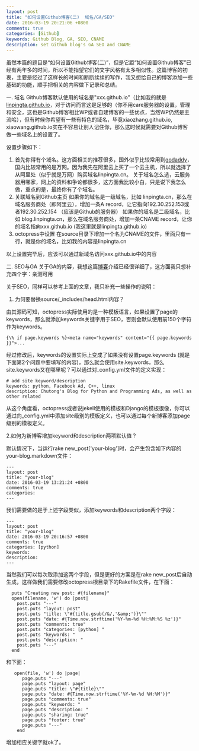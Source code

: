 ```yaml
---
layout: post
title: "如何设置Github博客(二)  域名/GA/SEO"
date: 2016-03-19 20:21:06 +0800
comments: true
categories: [Github] 
keywords: Github Blog, GA, SEO, CNAME
description: set Github blog's GA SEO and CNAME
---
```



虽然本篇的题目是“如何设置Github博客(二)”，但是它距“如何设置Github博客”已经有两年多的时间，所以不能指望它们的文字风格有太多相似性。这篇博客的初衷，主要是经过了这样长的时间和断断续续的写作，我又想给自己的博客添加一些基础的功能，顺手把相关的内容做下记录和总结。

一. 域名
Github博客默认使用的域名是"xxx.github.io"（比如我的就是[linpingta.github.io](linpingta.github.io)，对于访问而言这是足够的（你不用care服务器的设置，管理和安全，这也是Github博客相比WP或者自建博客的一些优点，当然WP仍然是主流哈），但有时候你希望有一些有特色的域名，毕竟xiaozhang.github.io, xiaowang.github.io实在不容易让别人记住你，那么这时候就需要对Github博客做一些域名上的设置了。

设置步骤如下：
1. 首先你得有个域名。这方面相关的推荐很多，国外似乎比较常用到[godaddy](https://tw.godaddy.com/offers/default.aspx?tmskey=1dom_03&isc=gofhltw01&countrview=1&currencytype=TWD&mkwid=shlvVob7r_pcrid_101432078566_pkw_godaddy_pmt_e_pdv_c&cvosrc=ppc.google.godaddy&cvo_crid=101432078566&matchtype=e&gclid=CjwKEAjw8bO3BRDp0bP_vL-7_lASJACL_d6wJhQqBcJzWvIivpatDyjppUcTvkNPm9TUCXLQBOll0xoC_2Xw_wcB)，国内比较常用的是万网。因为我先在阿里云上买了一个云主机，所以就选择了从阿里处（似乎就是万网）购买域名linpingta.cn。
关于域名怎么选，云服务器用哪家，网上的资料和争论都很多，这方面我比较小白，只是说下我怎么做，重点的是，最终你有了个域名。
2. 关联域名到Github主页
如果你的域名是一级域名，比如 linpingta.cn，那么在域名服务商处（即阿里云），增加一条A record，让它指向192.30.252.153或者192.30.252.154 （应该是Github的服务器）
如果你的域名是二级域名，比如 blog.linpingta.cn，那么在域名服务商处，增加一条CNAME record，让你的域名指向xxx.github.io (我这里就是linpingta.github.io)
3. octopress中设置
在source目录下增加一个名为CNAME的文件，里面只有一行，就是你的域名，比如我的内容是linpingta.cn

以上设置完毕后，应该可以通过新域名访问xxx.github.io中的内容

二. SEO与GA
关于GA的内容，我想这篇[博客](http://812lcl.com/blog/2013/10/29/octopresstian-jia-tong-ji-yu-seo/)介绍已经很详细了，这方面我只想补充四个字：亲测可用

关于SEO，同样可以参考上面的文章，我只补充一些操作的说明：

1. 为何要替换source/_includes/head.html内容？

由其源码可知，octopress实际使用的是一种模板语言，如果设置了page的keywords，那么就添加keywords关键字用于SEO，否则会默认使用前150个字符作为keywords。

    {\% if page.keywords %}<meta name="keywords" content="{{ page.keywords }}">...

经过修改后，keywords的设置实际上变成了如果没有设置page.keywords
(就是下面第2个问题中要填写的内容)，那么就会使用site.keywords，那么site.keywords又在哪里呢？可以通过对_config.yml文件的定义实现：

    # add site keyword/description
    keywords: python, Facebook Ad, C++, linux
    description: Chutong's Blog for Python and Programming Ads, as well as other related

从这个角度看，octopress或者说jekell使用的模板和Django的模板很像，你可以通过向_config.yml中添加site级别的模板定义，也可以通过每个新博客添加page级别的模板定义。

2.如何为新博客增加keyword和description两项默认值？

默认情况下，当运行rake new_post['your-blog']时，会产生包含如下内容的your-blog.markdown文件：

    ---
    layout: post
    title: "your-blog"
	date: 2016-03-19 13:21:24 +0800
	comments: true
	categories: 
    ---
我们需要做的是于上述字段类似，添加keywords和description两个字段：

	---
	layout: post
	title: "your-blog"
	date: 2016-03-19 20:16:57 +0800
	comments: true
	categories: [python] 
	keywords: 
	description: 
	---

当然我们可以每次取添加这两个字段，但是更好的方案是在rake new_post后自动生成，这样做我们需要修改octopress根目录下的Rakefile文件，在下面：

      puts "Creating new post: #{filename}"
	  open(filename, 'w') do |post|
	    post.puts "---"
	    post.puts "layout: post"
	    post.puts "title: \"#{title.gsub(/&/,'&amp;')}\""
	    post.puts "date: #{Time.now.strftime('%Y-%m-%d %H:%M:%S %z')}"
	    post.puts "comments: true"
	    post.puts "categories: [python] "
		post.puts "keywords: "
	    post.puts "description: "
	    post.puts "---"
	  end

和下面：

	   open(file, 'w') do |page|
	      page.puts "---"
	      page.puts "layout: page"
	      page.puts "title: \"#{title}\""
	      page.puts "date: #{Time.now.strftime('%Y-%m-%d %H:%M')}"
	      page.puts "comments: true"
		  page.puts "keywords: "
	      page.puts "description: "
	      page.puts "sharing: true"
	      page.puts "footer: true"
	      page.puts "---"
	    end

增加相应关键字就ok了。